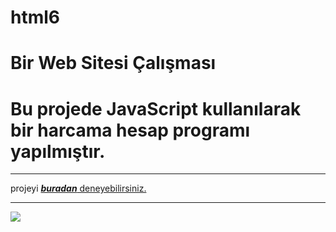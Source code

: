 # html6

<h1> Bir Web Sitesi Çalışması</h1>

<h1>Bu projede JavaScript kullanılarak bir harcama hesap programı yapılmıştır.</h1>

***


projeyi <a href="https://hamits.github.io/expense-list/">**_buradan_**   deneyebilirsiniz.


***

![](ekran.gif)